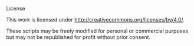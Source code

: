 License

This work is licensed under http://creativecommons.org/licenses/by/4.0/.

These scripts may be freely modified for personal or commercial purposes but may not be republished for profit without prior consent.
